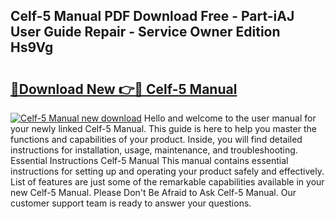 ## Celf-5 Manual PDF Download Free - Part-iAJ User Guide Repair - Service Owner Edition Hs9Vg

# <h2><a href="http://bc35549.oget.top/?id=Celf-5+Manual">🔗Download New 👉🔴 Celf-5 Manual</a></h2>

[![Celf-5 Manual new download](https://i.imgur.com/5g1atiW.png)](http://bc35549.oget.top/?id=Celf-5+Manual)
Hello and welcome to the user manual for your newly linked Celf-5 Manual. This guide is here to help you master the functions and capabilities of your product. Inside, you will find detailed instructions for installation, usage, maintenance, and troubleshooting. Essential Instructions Celf-5 Manual This manual contains essential instructions for setting up and operating your product safely and effectively. List of features are just some of the remarkable capabilities available in your new Celf-5 Manual. Please Don't Be Afraid to Ask Celf-5 Manual. Our customer support team is ready to answer your questions.
